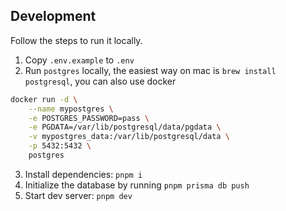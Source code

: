 ## Development

Follow the steps to run it locally.

1. Copy `.env.example` to `.env`
2. Run `postgres` locally, the easiest way on mac is `brew install postgresql`, you can also use docker

```bash
docker run -d \
	--name mypostgres \
	-e POSTGRES_PASSWORD=pass \
	-e PGDATA=/var/lib/postgresql/data/pgdata \
	-v mypostgres_data:/var/lib/postgresql/data \
	-p 5432:5432 \
	postgres
```

3. Install dependencies: `pnpm i`
4. Initialize the database by running `pnpm prisma db push`
5. Start dev server: `pnpm dev`
